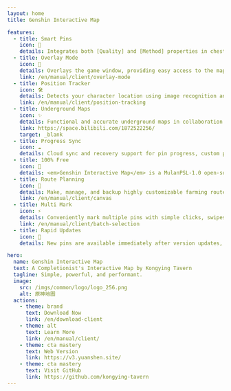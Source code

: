```yaml
---
layout: home
title: Genshin Interactive Map

features:
  - title: Smart Pins
    icon: 🦾
    details: Integrates both [Quality] and [Method] properties in chest pins, allowing regional duplicate-free filtering with method illustrations when using either filter.
  - title: Overlay Mode
    icon: 🎪
    details: Overlays the game window, providing easy access to the map on one display.
    link: /en/manual/client/overlay-mode
  - title: Position Tracker
    icon: 🛠
    details: Detects your character location using image recognition and displays a simultaneous player indicator on the <b>map client</b>.
    link: /en/manual/client/position-tracking
  - title: Underground Maps
    icon: ✨
    details: Functional and accurate underground maps in collaboration with [Teyvat Map Institute] featuring levels and cave entries.
    link: https://space.bilibili.com/1872522256/
    target: _blank
  - title: Progress Sync
    icon: ☁️
    details: Cloud sync and recovery support for pin progress, custom paths, etc.
  - title: 100% Free
    icon: 🎉
    details: <em>Genshin Interactive Map</em> is a MulanPSL-1.0 open-source project, it is also AD-free.
  - title: Route Planning
    icon: 🚩
    details: Make, manage, and backup highly customizable farming routes with [Canvas].
    link: /en/manual/client/canvas
  - title: Multi Mark
    icon: ⚡
    details: Conveniently mark multiple pins with simple clicks, swipes and box selection.
    link: /en/manual/client/batch-selection
  - title: Rapid Updates
    icon: 🚀
    details: New pins are available immediately after version updates, get 100% exploration day 1 with ease!

hero:
  name: Genshin Interactive Map
  text: A Completionist's Interactive Map by Kongying Tavern
  tagline: Simple, powerful, and performant.
  image:
    src: /imgs/common/logo/logo_256.png
    alt: 原神地图
  actions:
    - theme: brand
      text: Download Now
      link: /en/download-client
    - theme: alt
      text: Learn More
      link: /en/manual/client/
    - theme: cta mastery
      text: Web Version
      link: https://v3.yuanshen.site/
    - theme: cta mastery
      text: Visit GitHub
      link: https://github.com/kongying-tavern
---
```

